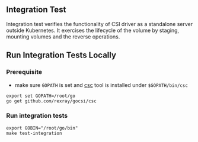 ## Integration Test
Integration test verifies the functionality of CSI driver as a standalone server outside Kubernetes. It exercises the lifecycle of the volume by staging, mounting volumes and the reverse operations.

## Run Integration Tests Locally
### Prerequisite
 - make sure `GOPATH` is set and [csc](https://github.com/rexray/gocsi/tree/master/csc) tool is installed under `$GOPATH/bin/csc`
```console
export set GOPATH=/root/go
go get github.com/rexray/gocsi/csc
```

### Run integration tests
```console
export GOBIN="/root/go/bin"
make test-integration
```


